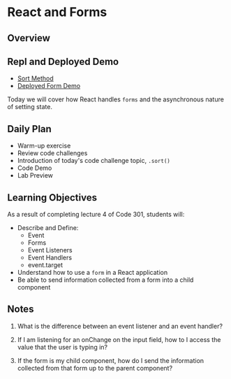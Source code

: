 # React and Forms

## Overview

## Repl and Deployed Demo

- [Sort Method](https://replit.com/@rkgallaway/301d81sort#index.js)
- [Deployed Form Demo](https://cocky-raman-6f2669.netlify.app/)

Today we will cover how React handles `forms` and the asynchronous nature of setting state.

## Daily Plan

- Warm-up exercise
- Review code challenges
- Introduction of today's code challenge topic, `.sort()`
- Code Demo
- Lab Preview

## Learning Objectives

As a result of completing lecture 4 of Code 301, students will:

- Describe and Define:
  - Event
  - Forms
  - Event Listeners
  - Event Handlers
  - event.target
- Understand how to use a `form` in a React application
- Be able to send information collected from a form into a child component

## Notes

1. What is the difference between an event listener and an event handler?

1. If I am listening for an onChange on the input field, how to I access the value that the user is typing in?

1. If the form is my child component, how do I send the information collected from that form up to the parent component?
